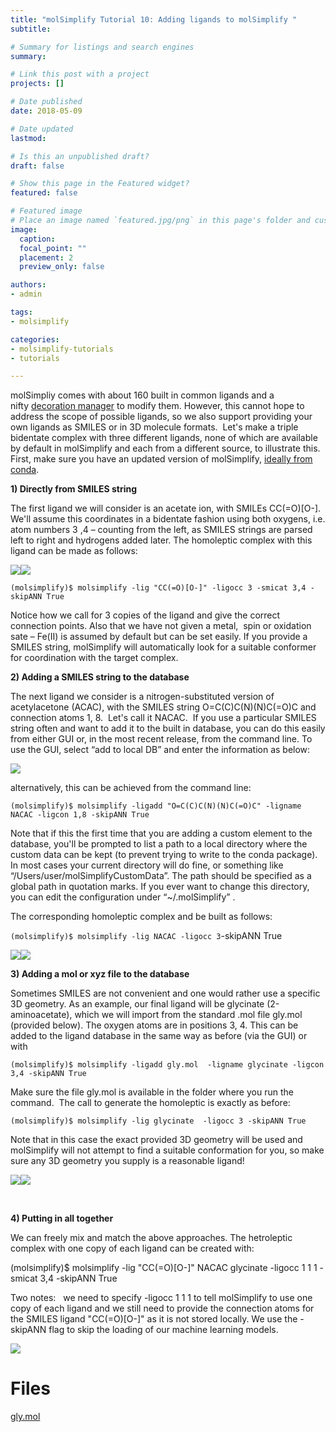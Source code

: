 ```yaml
---
title: "molSimplify Tutorial 10: Adding ligands to molSimplify "
subtitle: 

# Summary for listings and search engines
summary: 

# Link this post with a project
projects: []

# Date published
date: 2018-05-09

# Date updated
lastmod: 

# Is this an unpublished draft?
draft: false

# Show this page in the Featured widget?
featured: false

# Featured image
# Place an image named `featured.jpg/png` in this page's folder and customize its options here.
image:
  caption: 
  focal_point: ""
  placement: 2
  preview_only: false

authors:
- admin

tags:
- molsimplify

categories:
- molsimplify-tutorials
- tutorials

---
```

molSimpliy comes with about 160 built in common ligands and a nifty [decoration manager](../2017-10-02-molsimplify-tutorial-7-easy-ligand-functionalization-molsimplify/) to modify them. However, this cannot hope to address the scope of possible ligands, so we also support providing your own ligands as SMILES or in 3D molecule formats.  Let's make a triple bidentate complex with three different ligands, none of which are available by default in molSimplify and each from a different source, to illustrate this. First, make sure you have an updated version of molSimplify, [ideally from conda](../2021-10-27-installing-molsimplify/).


**1) Directly from SMILES string**


The first ligand we will consider is an acetate ion, with SMILEs CC(=O)[O-]. We'll assume this coordinates in a bidentate fashion using both oxygens, i.e. atom numbers 3 ,4 – counting from the left, as SMILES strings are parsed left to right and hydrogens added later. The homoleptic complex with this ligand can be made as follows:


![](oac.png)![](homooac.png)


`(molsimplify)$ molsimplify -lig "CC(=O)[O-]" -ligocc 3 -smicat 3,4 -skipANN True`


Notice how we call for 3 copies of the ligand and give the correct connection points. Also that we have not given a metal,  spin or oxidation sate – Fe(II) is assumed by default but can be set easily. If you provide a SMILES string, molSimplify will automatically look for a suitable conformer for coordination with the target complex.


**2) Adding a SMILES string to the database**


The next ligand we consider is a nitrogen-substituted version of acetylacetone (ACAC), with the SMILES string O=C(C)C(N)(N)C(=O)C and connection atoms 1, 8.  Let's call it NACAC.  If you use a particular SMILES string often and want to add it to the built in database, you can do this easily from either GUI or, in the most recent release, from the command line. To use the GUI, select “add to local DB” and enter the information as below:


![](gui_0.png)


alternatively, this can be achieved from the command line:


`(molsimplify)$ molsimplify -ligadd "O=C(C)C(N)(N)C(=O)C" -ligname NACAC -ligcon 1,8 -skipANN True`


Note that if this the first time that you are adding a custom element to the database, you'll be prompted to list a path to a local directory where the custom data can be kept (to prevent trying to write to the conda package). In most cases your current directory will do fine, or something like “/Users/user/molSimplifyCustomData”. The path should be specified as a global path in quotation marks. If you ever want to change this directory, you can edit the configuration under “~/.molSimplify” .


The corresponding homoleptic complex and be built as follows:


`(molsimplify)$ molsimplify -lig NACAC -ligocc 3`-skipANN True 


![](nacac.png)![](homonacac.png)


**3) Adding a mol or xyz file to the database**


Sometimes SMILES are not convenient and one would rather use a specific 3D geometry. As an example, our final ligand will be glycinate (2-aminoacetate), which we will import from the standard .mol file gly.mol (provided below). The oxygen atoms are in positions 3, 4. This can be added to the ligand database in the same way as before (via the GUI) or with


`(molsimplify)$ molsimplify -ligadd gly.mol  -ligname glycinate -ligcon 3,4 -skipANN True`


Make sure the file gly.mol is available in the folder where you run the command.  The call to generate the homoleptic is exactly as before:


`(molsimplify)$ molsimplify -lig glycinate  -ligocc 3 -skipANN True`


Note that in this case the exact provided 3D geometry will be used and molSimplify will not attempt to find a suitable conformation for you, so make sure any 3D geometry you supply is a reasonable ligand!


![](gly.png)![](homogly.png)


 


**4) Putting in all together**


We can freely mix and match the above approaches. The hetroleptic complex with one copy of each ligand can be created with:


(molsimplify)$ molsimplify -lig "CC(=O)[O-]" NACAC glycinate -ligocc 1 1 1 -smicat 3,4 -skipANN True


Two notes:   we need to specify -ligocc 1 1 1 to tell molSimplify to use one copy of each ligand and we still need to provide the connection atoms for the SMILES ligand "CC(=O)[O-]" as it is not stored locally. We use the -skipANN flag to skip the loading of our machine learning models.


![](hetro.png)

# Files

[gly.mol](./gly.mol)
